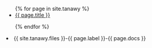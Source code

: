 
<ul>
{% for page in site.tanawy %}
  <li><a href="{{ page.url }}">{{ page.title }}</a></li>

{% endfor %}
</ul>

<li>{{ site.tanawy.files }}-{{ page.label }}-{{ page.docs }}</li>